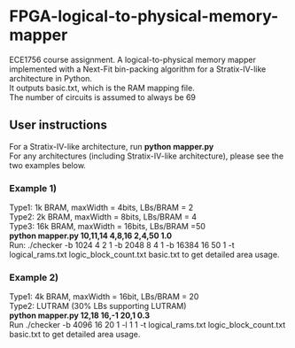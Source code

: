 
# FPGA-logical-to-physical-memory-mapper
ECE1756 course assignment. A logical-to-physical memory mapper implemented with a Next-Fit bin-packing algorithm for a Stratix-IV-like architecture in Python.  
It outputs basic.txt, which is the RAM mapping file.  
The number of circuits is assumed to always be 69  

## User instructions
For a Stratix-IV-like architecture, run **python mapper.py**  
For any architectures (including Stratix-IV-like architecture), please see the two examples below.  

### Example 1)
Type1: 1k BRAM, maxWidth = 4bits, LBs/BRAM = 2  
Type2: 2k BRAM, maxWidth = 8bits, LBs/BRAM = 4  
Type3: 16k BRAM, maxWidth = 16bits, LBs/BRAM =50  
**python mapper.py 10,11,14 4,8,16 2,4,50 1.0**  
Run: ./checker -b 1024 4 2 1 -b 2048 8 4 1 -b 16384 16 50 1 -t logical_rams.txt logic_block_count.txt basic.txt to get detailed area usage.  
### Example 2)
Type1: 4k BRAM, maxWidth = 16bit, LBs/BRAM = 20  
Type2: LUTRAM (30% LBs supporting LUTRAM)  
**python mapper.py 12,18 16,-1 20,1 0.3**  
Run ./checker -b 4096 16 20 1 -l 1 1 -t logical_rams.txt logic_block_count.txt basic.txt to get detailed area usage.  
	

